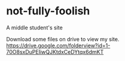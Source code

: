 # not-fully-foolish
A middle student's site

Download some files on drive to view my site.
https://drive.google.com/folderview?id=1-70O8sxDuPEIiwQJKtdxCeDYtqx6dmKT
